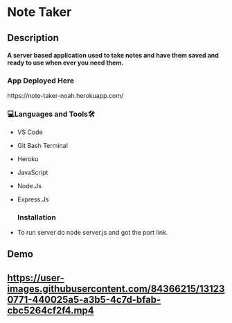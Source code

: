 # Note Taker

<h2>Description<br><h4>A server based application used to take notes and have them saved and ready to use when ever you need them.
<h3 align="left">App Deployed Here</h3>
  https://note-taker-noah.herokuapp.com/
  
<h3 align="left">💻Languages and Tools🛠️</h3>

- VS Code
- Git Bash Terminal
- Heroku
- JavaScript
- Node.Js
- Express.Js

  <h3 align="left">Installation</h3>
- To run server do node server.js and got the port link.

<h2>Demo<h2>
  
https://user-images.githubusercontent.com/84366215/131230771-440025a5-a3b5-4c7d-bfab-cbc5264cf2f4.mp4



